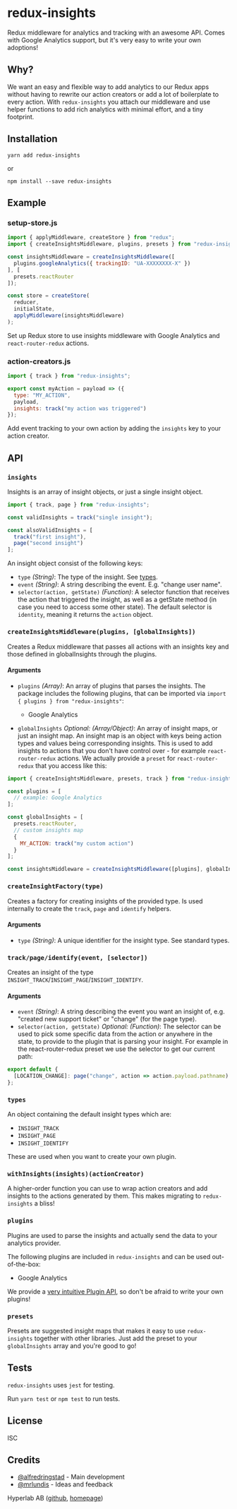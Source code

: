 # redux-insights
Redux middleware for analytics and tracking with an awesome API. Comes with
Google Analytics support, but it's very easy to write your own adoptions!

## Why?
We want an easy and flexible way to add analytics to our Redux apps without
having to rewrite our action creators or add a lot of boilerplate to every
action. With `redux-insights` you attach our middleware and use helper functions
to add rich analytics with minimal effort, and a tiny footprint.

## Installation
`yarn add redux-insights`

or

`npm install --save redux-insights`

## Example

### setup-store.js

```javascript
import { applyMiddleware, createStore } from "redux";
import { createInsightsMiddleware, plugins, presets } from "redux-insights";

const insightsMiddleware = createInsightsMiddleware([
  plugins.googleAnalytics({ trackingID: "UA-XXXXXXXX-X" })
], [
  presets.reactRouter
]);

const store = createStore(
  reducer,
  initialState,
  applyMiddleware(insightsMiddleware)
);
```
Set up Redux store to use insights middleware with Google Analytics and
`react-router-redux` actions.

### action-creators.js

```javascript
import { track } from "redux-insights";

export const myAction = payload => ({
  type: "MY_ACTION",
  payload,
  insights: track("my action was triggered")
});
```
Add event tracking to your own action by adding the `insights` key to your
action creator.

## API

### `insights`
Insights is an array of insight objects, or just a single insight object.

```javascript
import { track, page } from "redux-insights";

const validInsights = track("single insight");

const alsoValidInsights = [
  track("first insight"),
  page("second insight")
];
```

An insight object consist of the following keys:
* `type` *(String)*: The type of the insight. See [types](#types).
* `event` *(String)*: A string describing the event. E.g. "change user name".
* `selector(action, getState)` *(Function)*: A selector function that receives
the action that triggered the insight, as well as a getState method (in case
you need to access some other state). The default selector is `identity`,
meaning it returns the `action` object.

### `createInsightsMiddleware(plugins, [globalInsights])`
Creates a Redux middleware that passes all actions with an insights key and
those defined in globalInsights through the plugins.

#### Arguments
* `plugins` *(Array)*: An array of plugins that parses the insights. The package
includes the following plugins, that can be imported via `import { plugins } from "redux-insights"`:
  * Google Analytics

* `globalInsights` *Optional: (Array/Object)*: An array of insight maps, or just an insight
map. An insight map is an object with keys being action types and values being
corresponding insights. This is used to add insights to actions that you don't
have control over - for example `react-router-redux` actions. We actually
provide a `preset` for `react-router-redux` that you access like this:

```javascript
import { createInsightsMiddleware, presets, track } from "redux-insights";

const plugins = [
  // example: Google Analytics
];

const globalInsights = [
  presets.reactRouter,
  // custom insights map
  {
    MY_ACTION: track("my custom action")
  }
];

const insightsMiddleware = createInsightsMiddleware([plugins], globalInsights);
```

### `createInsightFactory(type)`
Creates a factory for creating insights of the provided type. Is used internally
to create the `track`, `page` and `identify` helpers.

#### Arguments
* `type` *(String)*: A unique identifier for the insight type. See standard types.

### `track/page/identify(event, [selector])`
Creates an insight of the type `INSIGHT_TRACK`/`INSIGHT_PAGE`/`INSIGHT_IDENTIFY`.

#### Arguments
* `event` *(String)*: A string describing the event you want an insight of, e.g.
"created new support ticket" or "change" (for the page type).
* `selector(action, getState)` *Optional: (Function)*: The selector can be used
to pick some specific data from the action or anywhere in the state, to provide
to the plugin that is parsing your insight. For example in the
react-router-redux preset we use the selector to get our current path:

```javascript
export default {
  [LOCATION_CHANGE]: page("change", action => action.payload.pathname)
};
```

### `types`
An object containing the default insight types which are:
* `INSIGHT_TRACK`
* `INSIGHT_PAGE`
* `INSIGHT_IDENTIFY`

These are used when you want to create your own plugin.

### `withInsights(insights)(actionCreator)`
A higher-order function you can use to wrap action creators and add insights to
the actions generated by them. This makes migrating to `redux-insights` a bliss!

### `plugins`
Plugins are used to parse the insights and actually send the data to your
analytics provider.

The following plugins are included in `redux-insights` and can be used out-of-the-box:
* Google Analytics

We provide a [very intuitive Plugin API](https://github.com/hyperlab/redux-insights/blob/master/PLUGINS.md), so don't be afraid
to write your own plugins!

### `presets`
Presets are suggested insight maps that makes it easy to use `redux-insights`
together with other libraries. Just add the preset to your `globalInsights` array
and you're good to go!

## Tests
`redux-insights` uses `jest` for testing.

Run `yarn test` or `npm test` to run tests.

## License
ISC

## Credits
* [@alfredringstad](https://github.com/alfredringstad) - Main development
* [@mrlundis](https://github.com/mrlundis) - Ideas and feedback

Hyperlab AB ([github](https://github.com/hyperlab), [homepage](https://hyperlab.se))
